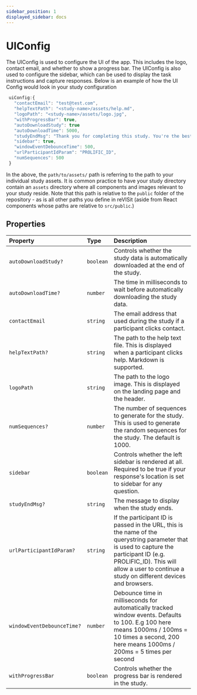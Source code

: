 ```yaml
---
sidebar_position: 1
displayed_sidebar: docs
---
```


# UIConfig

The UIConfig is used to configure the UI of the app.
This includes the logo, contact email, and whether to show a progress bar.
The UIConfig is also used to configure the sidebar, which can be used to display the task instructions and capture responses. Below is an example of how the UI Config would look in your study configuration
```js
 uiConfig:{
   "contactEmail": "test@test.com",
   "helpTextPath": "<study-name>/assets/help.md",
   "logoPath": "<study-name>/assets/logo.jpg",
   "withProgressBar": true,
   "autoDownloadStudy": true
   "autoDownloadTime": 5000,
   "studyEndMsg": "Thank you for completing this study. You're the best!",
   "sidebar": true,
   "windowEventDebounceTime": 500,
   "urlParticipantIdParam": "PROLIFIC_ID",
   "numSequences": 500
 }
```
In the above, the `path/to/assets/` path is referring to the path to your individual study assets. It is common practice to have your study directory contain an `assets` directory where all components and images relevant to your study reside. Note that this path is relative to the `public` folder of the repository - as is all other paths you define in reVISit (aside from React components whose paths are relative to `src/public`.)

## Properties

| Property | Type | Description |
| :------ | :------ | :------ |
| `autoDownloadStudy?` | `boolean` | Controls whether the study data is automatically downloaded at the end of the study. |
| `autoDownloadTime?` | `number` | The time in milliseconds to wait before automatically downloading the study data. |
| `contactEmail` | `string` | The email address that used during the study if a participant clicks contact. |
| `helpTextPath?` | `string` | The path to the help text file. This is displayed when a participant clicks help. Markdown is supported. |
| `logoPath` | `string` | The path to the logo image. This is displayed on the landing page and the header. |
| `numSequences?` | `number` | The number of sequences to generate for the study. This is used to generate the random sequences for the study. The default is 1000. |
| `sidebar` | `boolean` | Controls whether the left sidebar is rendered at all. Required to be true if your response's location is set to sidebar for any question. |
| `studyEndMsg?` | `string` | The message to display when the study ends. |
| `urlParticipantIdParam?` | `string` | If the participant ID is passed in the URL, this is the name of the querystring parameter that is used to capture the participant ID (e.g. PROLIFIC_ID). This will allow a user to continue a study on different devices and browsers. |
| `windowEventDebounceTime?` | `number` | Debounce time in milliseconds for automatically tracked window events. Defaults to 100. E.g 100 here means 1000ms / 100ms = 10 times a second, 200 here means 1000ms / 200ms = 5 times per second |
| `withProgressBar` | `boolean` | Controls whether the progress bar is rendered in the study. |
